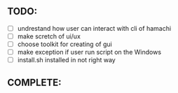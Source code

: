 ## TODO:
- [ ] undrestand how user can interact with cli of hamachi
- [ ] make scretch of ui/ux
- [ ] choose toolkit for creating of gui
- [ ] make exception if user run script on the Windows
- [ ] install.sh installed in not right way

## COMPLETE:
